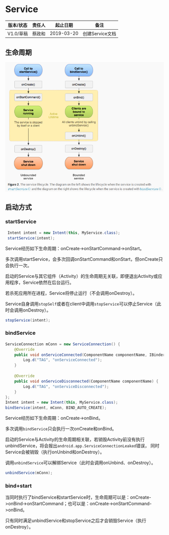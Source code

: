# Service

| 版本/状态 | 责任人 | 起止日期   | 备注            |
| --------- | ------ | ---------- | --------------- |
| V1.0/草稿 | 蔡政和 | 2019-03-20 | 创建Service文档 |

##  

## 生命周期

![Service](doc_src/Service.png)

## 启动方式

### startService

```java
 Intent intent = new Intent(this, MyService.class);
 startService(intent);
```

Service经历如下生命周期：onCreate->onStartCommand->onStart。

多次调用startService，会多次回调onStartCommand和onStart，但onCreate只会执行一次。

启动的Service与其它组件（Activity）的生命周期无关联，即便退出Activity或应用程序，Service依然在后台运行。

若杀死应用所在进程，Service将停止运行（不会调用onDestroy）。

Service自身调用`stopSelf`或者在client中调用`stopService`可以停止Service（此时会调用onDestroy）。

```java
stopService(intent);
```



### bindService

```java
ServiceConnection mConn = new ServiceConnection() {
    @Override
    public void onServiceConnected(ComponentName componentName, IBinder iBinder) {
        Log.d("TAG", "onServiceConnected");
    }

    @Override
    public void onServiceDisconnected(ComponentName componentName) {
        Log.d("TAG", "onServiceDisconnected");
    }
};
Intent intent = new Intent(this, MyService.class);
bindService(intent, mConn, BIND_AUTO_CREATE);
```

Service经历如下生命周期：onCreate->onBind。

多次调用`bindService`只会执行一次onCreate和onBind。

启动的Service与Activity的生命周期相关联，若销毁Activity前没有执行unbindService，将会报出`android.app.ServiceConnectionLeaked`错误， 同时Service会被销毁（执行onUnbind和onDestroy）。

调用`unbindService`可以解绑Service（此时会调用onUnbind、onDestroy）。

```java
unbindService(mConn);
```



### bind+start

当同时执行了bindService和startService时，生命周期可以是：onCreate->onBind->onStartCommand；也可以是：onCreate->onStartCommand->onBind。

只有同时满足unbindService和stopService之后才会销毁Service（执行onDestroy）。